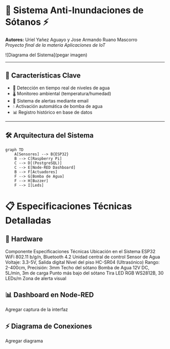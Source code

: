 # 🚨 Sistema Anti-Inundaciones de Sótanos ⚡  
**Autores:** Uriel Yañez Aguayo y Jose Armando Ruano Mascorro  
*Proyecto final de la materia Aplicaciones de IoT*

![Diagrama del Sistema](pegar imagen)  

---

## 🌟 Características Clave
- 🚿 Detección en tiempo real de niveles de agua
- 🌡️ Monitoreo ambiental (temperatura/humedad)
- 🚨 Sistema de alertas mediante email
- 💧 Activación automática de bomba de agua
- 📊 Registro histórico en base de datos

---

## 🛠️ Arquitectura del Sistema
```mermaid
graph TD
    A[Sensores] --> B{ESP32}
    B --> C[Raspberry Pi]
    C --> D[(PostgreSQL)]
    C --> E[Node-RED Dashboard]
    B --> F[Actuadores]
    F --> G[Bomba de Agua]
    F --> H[Buzzer]
    F --> I[Leds]
```
# 📋 Especificaciones Técnicas Detalladas
## 🔌 Hardware
Componente	Especificaciones Técnicas	Ubicación en el Sistema
ESP32	WiFi 802.11 b/g/n, Bluetooth 4.2	Unidad central de control
Sensor de Agua	Voltaje: 3.3-5V, Salida digital	Nivel del piso
HC-SR04 (Ultrasónico)	Rango: 2-400cm, Precisión: 3mm	Techo del sótano
Bomba de Agua	12V DC, 5L/min, 3m de carga	Punto más bajo del sótano
Tira LED RGB	WS2812B, 30 LEDs/m	Zona de alerta visual

## 📊 Dashboard en Node-RED
Agregar captura de la interfaz


## ⚡ Diagrama de Conexiones
Agregar diagrama
